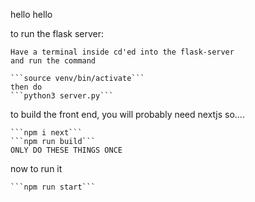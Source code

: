 hello hello

to run the flask server:

    Have a terminal inside cd'ed into the flask-server
    and run the command 
    
    ```source venv/bin/activate```
    then do
    ```python3 server.py```


to build the front end, you will probably need nextjs
so....

    ```npm i next```
    ```npm run build```
    ONLY DO THESE THINGS ONCE

    
now to run it

    ```npm run start```



    




